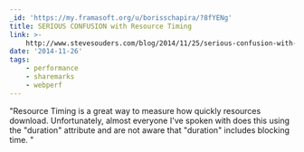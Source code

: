 ```yaml
---
_id: 'https://my.framasoft.org/u/borisschapira/?8fYENg'
title: SERIOUS CONFUSION with Resource Timing
link: >-
    http://www.stevesouders.com/blog/2014/11/25/serious-confusion-with-resource-timing/
date: '2014-11-26'
tags:
    - performance
    - sharemarks
    - webperf
---
```


<div class="markdown"><p>&quot;Resource Timing is a great way to measure how quickly resources download. Unfortunately, almost everyone I've spoken with does this using the &quot;duration&quot; attribute and are not aware that &quot;duration&quot; includes blocking time. &quot;
</p></div>
